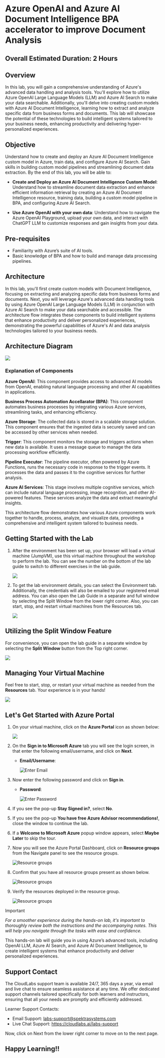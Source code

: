 # Azure OpenAI and Azure AI Document Intelligence BPA accelerator to improve Document Analysis
 
## Overall Estimated Duration: 2 Hours

## Overview

In this lab, you will gain a comprehensive understanding of Azure's advanced data handling and analysis tools. You'll explore how to utilize Azure OpenAI Large Language Models (LLM) and Azure AI Search to make your data searchable. Additionally, you'll delve into creating custom models with Azure AI Document Intelligence, learning how to extract and analyze specific data from business forms and documents. This lab will showcase the potential of these technologies to build intelligent systems tailored to your business needs, enhancing productivity and delivering hyper-personalized experiences.

## Objective

Understand how to create and deploy an Azure AI Document Intelligence custom model in Azure, train data, and configure Azure AI Search. Gain skills in building custom model pipelines and streamlining document data extraction. By the end of this lab, you will be able to:

- **Create and Deploy an Azure AI Document Intelligence Custom Model**: Understand how to streamline document data extraction and enhance efficient information retrieval by creating an Azure AI Document Intelligence resource, training data, building a custom model pipeline in BPA, and configuring Azure AI Search. 

- **Use Azure OpenAI with your own data**: Understand how to navigate the Azure OpenAI Playground, upload your own data, and interact with ChatGPT LLM to customize responses and gain insights from your data.

## Pre-requisites

- Familiarity with Azure’s suite of AI tools.
- Basic knowledge of BPA and how to build and manage data processing pipelines.

## Architecture

In this lab, you'll first create custom models with Document Intelligence, focusing on extracting and analyzing specific data from business forms and documents. Next, you will leverage Azure's advanced data handling tools by using Azure OpenAI Large Language Models (LLM) in conjunction with Azure AI Search to make your data searchable and accessible. The architecture flow integrates these components to build intelligent systems that enhance productivity and deliver personalized experiences, demonstrating the powerful capabilities of Azure's AI and data analysis technologies tailored to your business needs.

## Architecture Diagram

 ![](../images/ArchDia.png)

### Explanation of Components

**Azure OpenAI**: This component provides access to advanced AI models from OpenAI, enabling natural language processing and other AI capabilities in applications.

**Business Process Automation Accellarator (BPA)**: This component automates business processes by integrating various Azure services, streamlining tasks, and enhancing efficiency.

**Azure Storage**: The collected data is stored in a scalable storage solution. This component ensures that the ingested data is securely saved and can be accessed by other services when needed.

**Trigger**: This component monitors the storage and triggers actions when new data is available. It uses a message queue to manage the data processing workflow efficiently.

**Pipeline Executor**: The pipeline executor, often powered by Azure Functions, runs the necessary code in response to the trigger events. It processes the data and passes it to the cognitive services for further analysis.

**Azure AI Services**: This stage involves multiple cognitive services, which can include natural language processing, image recognition, and other AI-powered features. These services analyze the data and extract meaningful insights.

This architecture flow demonstrates how various Azure components work together to handle, process, analyze, and visualize data, providing a comprehensive and intelligent system tailored to business needs.

## **Getting Started with the Lab**
 
1. After the environment has been set up, your browser will load a virtual machine (JumpVM), use this virtual machine throughout the workshop to perform the lab. You can see the number on the bottom of the lab guide to switch to different exercises in the lab guide.

   ![](../images/Intro.png)
 
2. To get the lab environment details, you can select the Environment tab. Additionally, the credentials will also be emailed to your registered email address. You can also open the Lab Guide in a separate and full window by selecting the Split Window from the lower right corner. Also, you can start, stop, and restart virtual machines from the Resources tab.
 
   ![](images/miw(3).png)
 
## **Utilizing the Split Window Feature**
 
For convenience, you can open the lab guide in a separate window by selecting the **Split Window** button from the Top right corner.
 
   ![](images/POWER(1).png)
 
## **Managing Your Virtual Machine**
 
Feel free to start, stop, or restart your virtual machine as needed from the **Resources** tab. Your experience is in your hands!

   ![](images/res.png)
 
## **Let's Get Started with Azure Portal**
 
1. On your virtual machine, click on the **Azure Portal** icon as shown below:
 
    ![](images/form(2).png)

1. On the **Sign in to Microsoft Azure** tab you will see the login screen, in that enter the following email/username, and click on **Next**. 

   * **Email/Username**: <inject key="AzureAdUserEmail"></inject>
   
      ![](images/signin-uname.png "Enter Email")
     
1. Now enter the following password and click on **Sign in**.
   
   * **Password**: <inject key="AzureAdUserPassword"></inject>
   
      ![](images/signin-pword.png "Enter Password")
     
1. If you see the pop-up **Stay Signed in?**, select **No**.

1. If you see the pop-up **You have free Azure Advisor recommendations!**, close the window to continue the lab.

1. If a **Welcome to Microsoft Azure** popup window appears, select **Maybe Later** to skip the tour.
   
1. Now you will see the Azure Portal Dashboard, click on **Resource groups** from the Navigate panel to see the resource groups.

   ![](images/select-rg.png "Resource groups")
   
1. Confirm that you have all resource groups present as shown below.

   ![](images/rg.png "Resource groups")
   
1. Verify the resources deployed in the resource group.

   ![](images/resources.png "Resource groups")
   
> [!IMPORTANT]
*For a smoother experience during the hands-on lab, it's important to thoroughly review both the instructions and the accompanying notes. This will help you navigate through the tasks with ease and confidence.*

This hands-on lab will guide you in using Azure’s advanced tools, including OpenAI LLM, Azure AI Search, and Azure AI Document Intelligence, to create intelligent systems that enhance productivity and deliver personalized experiences.

## Support Contact

The CloudLabs support team is available 24/7, 365 days a year, via email and live chat to ensure seamless assistance at any time. We offer dedicated support channels tailored specifically for both learners and instructors, ensuring that all your needs are promptly and efficiently addressed.

Learner Support Contacts:

- Email Support: labs-support@spektrasystems.com
- Live Chat Support: https://cloudlabs.ai/labs-support
  
Now, click on Next from the lower right corner to move on to the next page.

## Happy Learning!!

